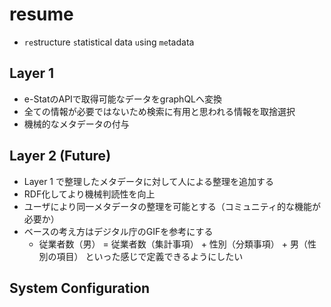 # resume
- `re`structure `s`tatistical data `u`sing `me`tadata

## Layer 1 
- e-StatのAPIで取得可能なデータをgraphQLへ変換
- 全ての情報が必要ではないため検索に有用と思われる情報を取捨選択
- 機械的なメタデータの付与

## Layer 2 (Future)
- Layer 1 で整理したメタデータに対して人による整理を追加する
- RDF化してより機械判読性を向上
- ユーザにより同一メタデータの整理を可能とする（コミュニティ的な機能が必要か）
- ベースの考え方はデジタル庁のGIFを参考にする
  - 従業者数（男） = 従業者数（集計事項） + 性別（分類事項） + 男（性別の項目） といった感じで定義できるようにしたい

## System Configuration

